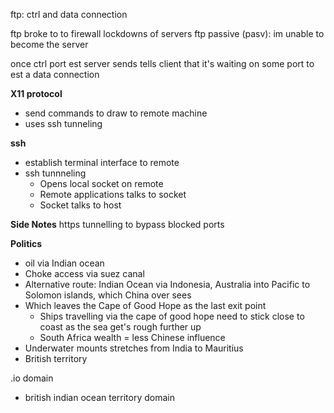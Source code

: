 ftp: ctrl and data connection

ftp broke to to firewall lockdowns of servers
ftp passive (pasv): im unable to become the server

once ctrl port est server sends tells client that it's waiting on some port to est a data connection

**X11 protocol**
- send commands to draw to remote machine
- uses ssh tunneling

**ssh**
 - establish terminal interface to remote
 - ssh tunnneling
	 - Opens local socket on remote
	 - Remote applications talks to socket
	 - Socket talks to host




**Side Notes**
https tunnelling to bypass blocked ports 


**Politics**
- oil via Indian ocean
- Choke access via suez canal
- Alternative route: Indian Ocean via Indonesia, Australia into Pacific to Solomon islands, which China over sees
- Which leaves the Cape of Good Hope as the last exit point
	- Ships travelling via the cape of good hope need to stick close to coast as the sea get's rough further up
	- South Africa wealth = less Chinese influence
- Underwater mounts stretches from India to Mauritius
- British territory 

.io domain
- british indian ocean territory domain